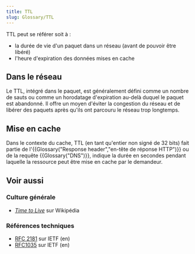 ```yaml
---
title: TTL
slug: Glossary/TTL
---
```


TTL peut se référer soit à :

- la durée de vie d'un paquet dans un réseau (avant de pouvoir être libéré)
- l'heure d'expiration des données mises en cache

## Dans le réseau

Le TTL, intégré dans le paquet, est généralement défini comme un nombre de sauts ou comme un horodatage d'expiration au-delà duquel le paquet est abandonné. Il offre un moyen d'éviter la congestion du réseau et de libérer des paquets après qu'ils ont parcouru le réseau trop longtemps.

## Mise en cache

Dans le contexte du cache, TTL (en tant qu'entier non signé de 32 bits) fait partie de l'{{Glossary("Response header","en-tête de réponse HTTP")}} ou de la requête {{Glossary("DNS")}}, indique la durée en secondes pendant laquelle la ressource peut être mise en cache par le demandeur.

## Voir aussi

### Culture générale

- [<i lang="en">Time to Live</i>](https://fr.wikipedia.org/wiki/Time_to_Live) sur Wikipédia

### Références techniques

- [RFC 2181](https://tools.ietf.org/html/rfc2181#section-8) sur IETF (en)
- [RFC1035](https://tools.ietf.org/html/rfc1035) sur IETF (en)
